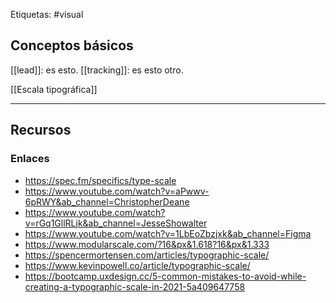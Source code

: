 Etiquetas: #visual

## Conceptos básicos
[[lead]]: es esto.
[[tracking]]: es esto otro.

[[Escala tipográfica]]

---

## Recursos
### Enlaces
- https://spec.fm/specifics/type-scale 
- https://www.youtube.com/watch?v=aPwwv-6pRWY&ab_channel=ChristopherDeane
- https://www.youtube.com/watch?v=rGq1GllRLjk&ab_channel=JesseShowalter
- https://www.youtube.com/watch?v=1LbEoZbzjxk&ab_channel=Figma
- https://www.modularscale.com/?16&px&1.618?16&px&1.333
- https://spencermortensen.com/articles/typographic-scale/
- https://www.kevinpowell.co/article/typographic-scale/
- https://bootcamp.uxdesign.cc/5-common-mistakes-to-avoid-while-creating-a-typographic-scale-in-2021-5a409647758